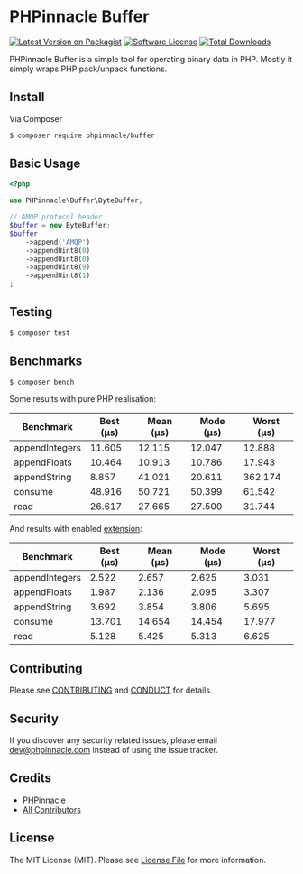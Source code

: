 # PHPinnacle Buffer

[![Latest Version on Packagist][ico-version]][link-packagist]
[![Software License][ico-license]](LICENSE.md)
[![Total Downloads][ico-downloads]][link-downloads]

PHPinnacle Buffer is a simple tool for operating binary data in PHP. Mostly it simply wraps PHP pack/unpack functions.

## Install

Via Composer

```bash
$ composer require phpinnacle/buffer
```

## Basic Usage

```php
<?php

use PHPinnacle\Buffer\ByteBuffer;

// AMQP protocol header
$buffer = new ByteBuffer;
$buffer
    ->append('AMQP')
    ->appendUint8(0)
    ->appendUint8(0)
    ->appendUint8(9)
    ->appendUint8(1)
;

```

## Testing

```bash
$ composer test
```

## Benchmarks

```bash
$ composer bench
```

Some results with pure PHP realisation:

| Benchmark | Best (μs) | Mean (μs) | Mode (μs) | Worst (μs) |
|---|---|---|---|---|
| appendIntegers | 11.605 | 12.115 | 12.047 | 12.888  |
| appendFloats   | 10.464 | 10.913 | 10.786 | 17.943  |
| appendString   | 8.857  | 41.021 | 20.611 | 362.174 |
| consume        | 48.916 | 50.721 | 50.399 | 61.542  |
| read           | 26.617 | 27.665 | 27.500 | 31.744  |

And results with enabled [extension][link-extension]:

| Benchmark | Best (μs) | Mean (μs) | Mode (μs) | Worst (μs) |
|---|---|---|---|---|
| appendIntegers | 2.522  | 2.657  | 2.625  | 3.031  |
| appendFloats   | 1.987  | 2.136  | 2.095  | 3.307  |
| appendString   | 3.692  | 3.854  | 3.806  | 5.695  |
| consume        | 13.701 | 14.654 | 14.454 | 17.977 |
| read           | 5.128  | 5.425  | 5.313  | 6.625  |

## Contributing

Please see [CONTRIBUTING](.github/CONTRIBUTING.md) and [CONDUCT](.github/CONDUCT.md) for details.

## Security

If you discover any security related issues, please email dev@phpinnacle.com instead of using the issue tracker.

## Credits

- [PHPinnacle][link-author]
- [All Contributors][link-contributors]

## License

The MIT License (MIT). Please see [License File](LICENSE.md) for more information.

[ico-version]: https://img.shields.io/packagist/v/phpinnacle/buffer.svg?style=flat-square
[ico-license]: https://img.shields.io/badge/license-MIT-brightgreen.svg?style=flat-square
[ico-downloads]: https://img.shields.io/packagist/dt/phpinnacle/buffer.svg?style=flat-square

[link-extension]: https://github.com/phpinnacle/ext-buffer
[link-packagist]: https://packagist.org/packages/phpinnacle/buffer
[link-downloads]: https://packagist.org/packages/phpinnacle/buffer
[link-author]: https://github.com/phpinnacle
[link-contributors]: https://github.com/phpinnacle/buffer/graphs/contributors
